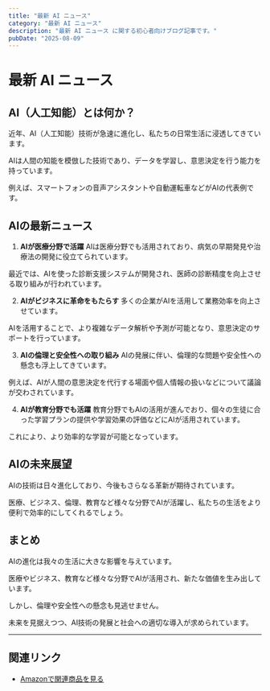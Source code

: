```yaml
---
title: "最新 AI ニュース"
category: "最新 AI ニュース"
description: "最新 AI ニュース に関する初心者向けブログ記事です。"
pubDate: "2025-08-09"
---
```


# 最新 AI ニュース

## AI（人工知能）とは何か？

近年、AI（人工知能）技術が急速に進化し、私たちの日常生活に浸透してきています。

AIは人間の知能を模倣した技術であり、データを学習し、意思決定を行う能力を持っています。

例えば、スマートフォンの音声アシスタントや自動運転車などがAIの代表例です。



## AIの最新ニュース

1. **AIが医療分野で活躍**
AIは医療分野でも活用されており、病気の早期発見や治療法の開発に役立てられています。

最近では、AIを使った診断支援システムが開発され、医師の診断精度を向上させる取り組みが行われています。



2. **AIがビジネスに革命をもたらす**
多くの企業がAIを活用して業務効率を向上させています。

AIを活用することで、より複雑なデータ解析や予測が可能となり、意思決定のサポートを行っています。



3. **AIの倫理と安全性への取り組み**
AIの発展に伴い、倫理的な問題や安全性への懸念も浮上してきています。

例えば、AIが人間の意思決定を代行する場面や個人情報の扱いなどについて議論が交わされています。



4. **AIが教育分野でも活躍**
教育分野でもAIの活用が進んでおり、個々の生徒に合った学習プランの提供や学習効果の評価などにAIが活用されています。

これにより、より効率的な学習が可能となっています。



## AIの未来展望

AIの技術は日々進化しており、今後もさらなる革新が期待されています。

医療、ビジネス、倫理、教育など様々な分野でAIが活躍し、私たちの生活をより便利で効率的にしてくれるでしょう。



## まとめ

AIの進化は我々の生活に大きな影響を与えています。

医療やビジネス、教育など様々な分野でAIが活用され、新たな価値を生み出しています。

しかし、倫理や安全性への懸念も見逃せません。

未来を見据えつつ、AI技術の発展と社会への適切な導入が求められています。



---

## 関連リンク

- [Amazonで関連商品を見る](https://www.amazon.co.jp/s?k=%E6%9C%80%E6%96%B0+AI+%E3%83%8B%E3%83%A5%E3%83%BC%E3%82%B9&tag=autowritehubai-22)
